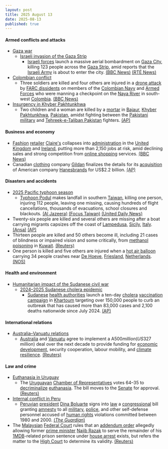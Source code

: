 ```yaml
---
layout: post
title: 2025 August 13
date: 2025-08-13
published: true
---
```



#### Armed conflicts and attacks

* [Gaza war](https://en.wikipedia.org/wiki/Gaza_war "Gaza war")
  * [Israeli invasion of the Gaza Strip](https://en.wikipedia.org/wiki/Israeli_invasion_of_the_Gaza_Strip "Israeli invasion of the Gaza Strip")
    * [Israeli forces](https://en.wikipedia.org/wiki/Israel_Defense_Forces "Israel Defense Forces") launch a massive aerial bombardment on [Gaza City](https://en.wikipedia.org/wiki/Gaza_City "Gaza City"), killing 123 people across the [Gaza Strip](https://en.wikipedia.org/wiki/Gaza_Strip "Gaza Strip"), amid reports that the [Israeli Army](https://en.wikipedia.org/wiki/Israeli_Ground_Forces "Israeli Ground Forces") is about to enter the city. [(BBC News)](https://www.bbc.co.uk/news/articles/clyj0dd0qj9o) [(RTÉ News)](https://www.rte.ie/news/world/2025/0813/1528215-israel-gaza/)
* [Colombian conflict](https://en.wikipedia.org/wiki/Colombian_conflict "Colombian conflict")
  * Three soldiers are killed and four others are injured in a [drone attack](https://en.wikipedia.org/wiki/Drone_warfare "Drone warfare") by [FARC dissidents](https://en.wikipedia.org/wiki/FARC_dissidents "FARC dissidents") on members of the [Colombian Navy](https://en.wikipedia.org/wiki/Colombian_Navy "Colombian Navy") and [Armed Forces](https://en.wikipedia.org/wiki/Military_Forces_of_Colombia "Military Forces of Colombia") who were manning a checkpoint on the [Naya River](https://en.wikipedia.org/wiki/Naya_River "Naya River") in south-west [Colombia](https://en.wikipedia.org/wiki/Colombia "Colombia"). [(BBC News)](https://www.bbc.com/news/articles/cwypn46k1l5o?xtor=AL-71-%5Bpartner%5D-%5Bbbc.news.twitter%5D-%5Bheadline%5D-%5Bnews%5D-%5Bbizdev%5D-%5Bisapi%5D&at_link_id=1397D448-7846-11F0-802A-D9430ADB14A0&at_link_type=web_link&at_campaign_type=owned&at_format=link&at_link_origin=BBCWorld&at_campaign=Social_Flow&at_ptr_name=twitter&at_bbc_team=editorial&at_medium=social)
* [Insurgency in Khyber Pakhtunkhwa](https://en.wikipedia.org/wiki/Insurgency_in_Khyber_Pakhtunkhwa "Insurgency in Khyber Pakhtunkhwa")
  * Two children and a woman are killed by a [mortar](https://en.wikipedia.org/wiki/Mortar_%28weapon%29 "Mortar (weapon)") in [Bajaur](https://en.wikipedia.org/wiki/Bajaur "Bajaur"), [Khyber Pakhtunkhwa](https://en.wikipedia.org/wiki/Khyber_Pakhtunkhwa "Khyber Pakhtunkhwa"), [Pakistan](https://en.wikipedia.org/wiki/Pakistan "Pakistan"), amidst fighting between the [Pakistani military](https://en.wikipedia.org/wiki/Pakistani_Armed_Forces "Pakistani Armed Forces") and [Tehreek-e-Taliban Pakistan](https://en.wikipedia.org/wiki/Tehreek-e-Taliban_Pakistan "Tehreek-e-Taliban Pakistan") fighters. [(AP)](https://apnews.com/article/pakistan-military-offensive-civilian-deaths-northwest-d9011ffc7ed753c66c9eb70d55f94057)

#### Business and economy

* [Fashion](https://en.wikipedia.org/wiki/Fashion "Fashion") [retailer](https://en.wikipedia.org/wiki/Retail "Retail") [Claire's](https://en.wikipedia.org/wiki/Claire%27s "Claire's") collapses into [administration](https://en.wikipedia.org/wiki/Administration_%28law%29 "Administration (law)") in the [United Kingdom](https://en.wikipedia.org/wiki/United_Kingdom "United Kingdom") and [Ireland](https://en.wikipedia.org/wiki/Republic_of_Ireland "Republic of Ireland"), putting more than 2,150 jobs at risk, amid declining sales and strong competition from [online shopping](https://en.wikipedia.org/wiki/Online_shopping "Online shopping") services. [(BBC News)](https://www.bbc.co.uk/news/articles/cp8zwdy98k8o)
* Canadian [clothing](https://en.wikipedia.org/wiki/Textile_industry "Textile industry") company [Gildan](https://en.wikipedia.org/wiki/Gildan "Gildan") finalizes the details for its [acquisition](https://en.wikipedia.org/wiki/Mergers_and_acquisitions "Mergers and acquisitions") of American company [Hanesbrands](https://en.wikipedia.org/wiki/Hanesbrands "Hanesbrands") for US$2.2 billion. [(AP)](https://apnews.com/article/gildan-hanesbrands-hanes-maidenform-57b14618d7611f4a644af4150049502e)

#### Disasters and accidents

* [2025 Pacific typhoon season](https://en.wikipedia.org/wiki/2025_Pacific_typhoon_season "2025 Pacific typhoon season")
  * [Typhoon Podul](https://en.wikipedia.org/wiki/2025_Pacific_typhoon_season#Typhoon_Podul_(Gorio) "2025 Pacific typhoon season") makes landfall in southern [Taiwan](https://en.wikipedia.org/wiki/Taiwan "Taiwan"), killing one person, injuring 112 people, leaving one missing, causing hundreds of flight cancellations, thousands of evacuations, school closures and blackouts. [(Al Jazeera)](https://www.aljazeera.com/news/2025/8/13/typhoon-podul-intensifies-on-approach-to-southern-taiwan) [(Focus Taiwan)](https://focustaiwan.tw/society/202508130024) [(United Daily News)](https://udn.com/news/story/7320/8937234)
* Twenty-six people are killed and several others are missing after a boat carrying migrants capsizes off the coast of [Lampedusa](https://en.wikipedia.org/wiki/Lampedusa "Lampedusa"), [Sicily](https://en.wikipedia.org/wiki/Sicily "Sicily"), [Italy](https://en.wikipedia.org/wiki/Italy "Italy"). [(Ansa)](https://www.ansa.it/amp/sito/notizie/cronaca/2025/08/13/barca-di-migranti-si-ribalta-a-lampedusa-almeno-20-morti_aa358403-ad59-44cd-9a7a-ac8ec345c3a8.html) [(AP)](https://apnews.com/article/migrants-killed-shipwreck-italy-lampedusa-6ad5d9710e8e8f47116111fe6e6fb29d)
* Thirteen people are killed and 50 others become ill, including 21 cases of blindness or impaired vision and some critically, from [methanol poisoning](https://en.wikipedia.org/wiki/Methanol_poisoning "Methanol poisoning") in [Kuwait](https://en.wikipedia.org/wiki/Kuwait "Kuwait"). [(Reuters)](https://www.reuters.com/world/middle-east/tainted-alcohol-leaves-13-asians-dead-21-blinded-kuwait-health-ministry-says-2025-08-14/)
* One person is killed and five others are injured when a [hot air balloon](https://en.wikipedia.org/wiki/Hot_air_balloon "Hot air balloon") carrying 34 people crashes near [De Hoeve](https://en.wikipedia.org/wiki/De_Hoeve "De Hoeve"), [Friesland](https://en.wikipedia.org/wiki/Friesland "Friesland"), [Netherlands](https://en.wikipedia.org/wiki/Netherlands "Netherlands"). [(NOS)](https://nos.nl/artikel/2578580-een-dode-en-gewonden-bij-ongeluk-met-luchtballon-in-friesland-door-windvlaag)

#### Health and environment

* [Humanitarian impact of the Sudanese civil war](https://en.wikipedia.org/wiki/Humanitarian_impact_of_the_Sudanese_civil_war_%282023%E2%80%93present%29 "Humanitarian impact of the Sudanese civil war (2023–present)")
  * [2024–2025 Sudanese cholera epidemic](https://en.wikipedia.org/wiki/2024%E2%80%932025_Sudanese_cholera_epidemic "2024–2025 Sudanese cholera epidemic")
    * [Sudanese](https://en.wikipedia.org/wiki/Sudan "Sudan") [health authorities](https://en.wikipedia.org/wiki/Health_in_Sudan "Health in Sudan") launch a ten-day [cholera](https://en.wikipedia.org/wiki/Cholera "Cholera") [vaccination campaign](https://en.wikipedia.org/wiki/Cholera_vaccine "Cholera vaccine") in [Khartoum](https://en.wikipedia.org/wiki/Khartoum "Khartoum") targeting over 150,000 people to curb an outbreak that has caused more than 83,000 cases and 2,100 deaths nationwide since July 2024. [(AP)](https://apnews.com/article/sudan-cholera-khartoum-disease-united-nations-vaccine-c4d165a34fc2538fd7b78c886bb6cd57)

#### International relations

* [Australia–Vanuatu relations](https://en.wikipedia.org/wiki/Australia%E2%80%93Vanuatu_relations "Australia–Vanuatu relations")
  * [Australia](https://en.wikipedia.org/wiki/Australia "Australia") and [Vanuatu](https://en.wikipedia.org/wiki/Vanuatu "Vanuatu") agree to implement a A$500 million (US$327 million) deal over the next decade to provide funding for [economic development](https://en.wikipedia.org/wiki/Economy_of_Vanuatu "Economy of Vanuatu"), security cooperation, labour mobility, and [climate resilience](https://en.wikipedia.org/wiki/Climate_resilience "Climate resilience"). [(Reuters)](https://www.reuters.com/world/china/australia-vanuatu-agree-325-million-security-economic-pact-amid-china-2025-08-13/)

#### Law and crime

* [Euthanasia in Uruguay](https://en.wikipedia.org/wiki/Euthanasia_in_Uruguay "Euthanasia in Uruguay")
  * The [Uruguayan](https://en.wikipedia.org/wiki/Uruguay "Uruguay") [Chamber of Representatives](https://en.wikipedia.org/wiki/Chamber_of_Representatives_of_Uruguay "Chamber of Representatives of Uruguay") votes 64–35 to [decriminalize](https://en.wikipedia.org/wiki/Legality_of_euthanasia "Legality of euthanasia") [euthanasia](https://en.wikipedia.org/wiki/Euthanasia "Euthanasia"). The bill moves to the [Senate](https://en.wikipedia.org/wiki/Senate_of_Uruguay "Senate of Uruguay") for approval. [(Reuters)](https://www.reuters.com/business/healthcare-pharmaceuticals/uruguays-lower-house-parliament-votes-favor-euthanasia-2025-08-13/)
* [Internal conflict in Peru](https://en.wikipedia.org/wiki/Internal_conflict_in_Peru "Internal conflict in Peru")
  * [Peruvian](https://en.wikipedia.org/wiki/Peru "Peru") [president](https://en.wikipedia.org/wiki/President_of_Peru "President of Peru") [Dina Boluarte](https://en.wikipedia.org/wiki/Dina_Boluarte "Dina Boluarte") signs into [law](https://en.wikipedia.org/wiki/Law_of_Peru "Law of Peru") a [congressional](https://en.wikipedia.org/wiki/Congress_of_the_Republic_of_Peru "Congress of the Republic of Peru") bill granting [amnesty](https://en.wikipedia.org/wiki/Amnesty "Amnesty") to all [military](https://en.wikipedia.org/wiki/Peruvian_Armed_Forces "Peruvian Armed Forces"), [police](https://en.wikipedia.org/wiki/National_Police_of_Peru "National Police of Peru"), and other self-defense personnel accused of [human rights](https://en.wikipedia.org/wiki/Human_rights_in_Peru "Human rights in Peru") violations committed between 1980 and 2000. [(*The Guardian*)](https://www.theguardian.com/world/2025/aug/13/peru-amnesty-military-police-human-rights-abuses)
* The [Malaysian](https://en.wikipedia.org/wiki/Malaysia "Malaysia") [Federal Court](https://en.wikipedia.org/wiki/Federal_Court_of_Malaysia "Federal Court of Malaysia") rules that an [addendum order](https://en.wikipedia.org/wiki/Addendum_order "Addendum order") allegedly allowing former [prime minister](https://en.wikipedia.org/wiki/Prime_Minister_of_Malaysia "Prime Minister of Malaysia") [Najib Razak](https://en.wikipedia.org/wiki/Najib_Razak "Najib Razak") to serve the remainder of his [1MDB](https://en.wikipedia.org/wiki/1Malaysia_Development_Berhad_scandal "1Malaysia Development Berhad scandal")-related prison sentence under [house arrest](https://en.wikipedia.org/wiki/House_arrest "House arrest") exists, but refers the matter to the [High Court](https://en.wikipedia.org/wiki/High_court_%28Malaysia%29 "High court (Malaysia)") to determine its validity. [(Reuters)](https://www.reuters.com/world/asia-pacific/malaysias-top-court-allows-jailed-ex-pm-najib-pursue-legal-bid-house-arrest-2025-08-13/)
